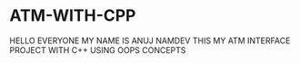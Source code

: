 # ATM-WITH-CPP
HELLO EVERYONE MY NAME IS ANUJ NAMDEV THIS MY ATM INTERFACE PROJECT WITH C++ USING OOPS CONCEPTS
